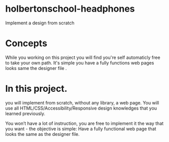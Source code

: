 # holbertonschool-headphones
Implement a design from scratch
# Concepts
While you working on this project you will find you're self automaticly free to take your own path. It's simple you have a fully functions web pages looks same the designer file .
# In this project.
you will implement from scratch, without any library, a web page. You will use all HTML/CSS/Accessibility/Responsive design knowledges that you learned previously.

You won’t have a lot of instruction, you are free to implement it the way that you want - the objective is simple: Have a fully functional web page that looks the same as the designer file.
